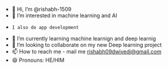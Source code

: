 - 👋 Hi, I’m @rishabh-1509
- 👀 I’m interested in machine learning and AI
-     I also do app development 
- 🌱 I’m currently learning machine learnign and deep learnig 
- 💞️ I’m looking to collaborate on my new Deep learning project
- 📫 How to reach me -  mail me rishabh09dwivedi@gmail.com
- 😄 Pronouns: HE/HIM

<!---
rishabh-1509/rishabh-1509 is a ✨ special ✨ repository because its `README.md` (this file) appears on your GitHub profile.
You can click the Preview link to take a look at your changes.
--->
